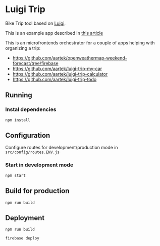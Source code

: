# Luigi Trip

Bike Trip tool based on [Luigi](https://github.com/SAP/luigi).

This is an example app described in [this article](https://medium.com/swlh/luigi-micro-fronteds-orchestrator-8c0eca710151?source=friends_link&sk=1cd1bf7d608ad64687a4b11bef6d59fb)

This is an microfrontends orchestrator for a couple of apps helping with organizing a trip:
- https://github.com/aartek/openweathermap-weekend-forecast/tree/firebase
- https://github.com/aartek/luigi-trip-my-car
- https://github.com/aartek/luigi-trip-calculator
- https://github.com/aartek/luigi-trip-todo


## Running

### Instal dependencies
```
npm install
```

## Configuration

Configure routes for development/production mode in `src/config/routes.ENV.js`


### Start in development mode
```
npm start
```

## Build for production

```
npm run build
```

## Deployment
```
npm run build
```

```
firebase deploy
```
